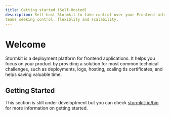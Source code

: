 ```yaml
---
title: Getting started (Self-Hosted)
description: Self-host Stormkit to take control over your Frontend infrastructure, perfect for 
teams seeking control, flexiblity and scalability.
---
```


# Welcome

<section>
Stormkit is a deployment platform for frontend applications. It helps you focus on your product by providing a solution for most common technical challenges, such as deployments, logs, hosting, scaling tls certificates, and helps saving valuable time.
</section>

## Getting Started

<section>
This section is still under developtment but you can check <a href="https://github.com/stormkit-io/bin" target="_blank" rel="noopener noreferrer">stormkit-io/bin</a> for more information on getting started.
</section>

